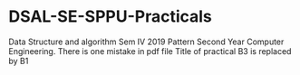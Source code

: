 # DSAL-SE-SPPU-Practicals
Data Structure and algorithm Sem IV 2019 Pattern Second Year Computer Engineering.
 There is one mistake in pdf file Title of practical B3 is replaced by B1
